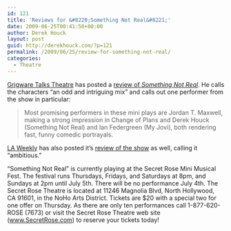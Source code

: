 ```yaml
---
id: 121
title: 'Reviews for &#8220;Something Not Real&#8221;'
date: 2009-06-25T00:41:50+00:00
author: Derek Houck
layout: post
guid: http://derekhouck.com/?p=121
permalink: /2009/06/25/review-for-something-not-real/
categories:
  - Theatre
---
```

[Grigware Talks Theatre](http://www.grigwaretalkstheatre.com/blog.html) has posted a [review of _Something Not Real_](http://www.grigwaretalkstheatre.com/2009/06/review-mini-musical-fest-secret-rose.html). He calls the characters &#8220;an odd and intriguing mix&#8221; and calls out one performer from the show in particular:

> Most promising performers in these mini plays are Jordan T. Maxwell, making a strong impression in Change of Plans and Derek Houck (Something Not Real) and Ian Federgreen (My Jovi), both rendering fast, funny comedic portrayals.

[LA Weekly](http://www.laweekly.com/) has also posted it&#8217;s [review of the show](http://blogs.laweekly.com/ladaily/stage-news/stage-raw-coming-home/) as well, calling it &#8220;ambitious.&#8221;

&#8220;Something Not Real&#8221; is currently playing at the Secret Rose Mini Musical Fest. The festival runs Thursdays, Fridays, and Saturdays at 8pm, and Sundays at 2pm until July 5th. There will be no performance July 4th. The Secret Rose Theatre is located at 11246 Magnolia Blvd, North Hollywood, CA 91601, in the NoHo Arts District. Tickets are $20 with a special two for one offer on Thursday. As there are only ten performances call 1-877-620-ROSE (7673) or visit the Secret Rose Theatre web site (www.SecretRose.com) to reserve your tickets today!